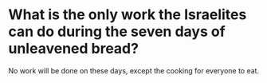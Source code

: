 # What is the only work the Israelites can do during the seven days of unleavened bread?

No work will be done on these days, except the cooking for everyone to eat.
